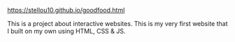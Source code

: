 https://stellou10.github.io/goodfood.html


This is a project about interactive websites. This is my very first website that I built on my own using HTML, CSS & JS.

